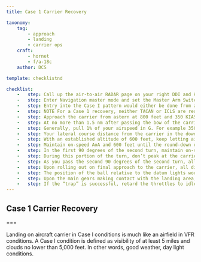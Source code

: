 ```yaml
---
title: Case 1 Carrier Recovery 

taxonomy:
    tag:
        - approach
        - landing
        - carrier ops
    craft:
        - hornet
        - f/a-18c
    author: DCS

template: checklistnd

checklist:
    -   step: Call up the air-to-air RADAR page on your right DDI and HUD repeater on your left DDI. 
    -   step: Enter Navigation master mode and set the Master Arm Switch to SAFE on the |LEFT INSTRUMENT PANEL|. Lower the arrestor hook by pressing [H] and set HUD altitude to radar. 
    -   step: Entry into the Case I pattern would either be done from a port holding pattern (5 nm diameter circle at 1.5 to 5 thousand feet over the carrier) or a direct approach into the upwind leg. In this guide, we will discuss a direct approach. 
    -   step: NOTE For a Case 1 recovery, neither TACAN or ICLS are required. Those will be discussed in Case II and III recoveries. 
    -   step: Approach the carrier from astern at 800 feet and 350 KIAS. Pass starboard of the carrier, and just close enough that you can look down to the left and visually spot the carrier deck to make sure the deck is not foul. 
    -   step: At no more than 1.5 nm after passing the bow of the carrier, initiate a level turn to the left.  
    -   step: Generally, pull 1% of your airspeed in G. For example 350 knots would equal 3.5 G. Roll out on a reciprocal landing heading and an altitude of 600 feet AGL. If your entry speed is above 350 KIAS, you may wish to extend the airbrake until your airspeed decays to 250 KIAS. Once below 150 KIAS, lower the landing gear [G] and extend flaps to FULL [Left Ctrl + F]. 
    -   step: Your lateral course distance from the carrier in the downwind leg should be 1.3 to 1.4 nm. See the TACAN section of the Navigation chapter.
    -   step: With an established altitude of 600 feet, keep letting airspeed fall until around 145 KIAS and carefully increase throttle such that you capture the on-speed AoA as indicated by the E-Bracket on the HUD and the Angle of Attack Indexer lights to the left of the HUD frame.
    -   step: Maintain on-speed AoA and 600 feet until the round-down on the stern of the carrier is visible and forms a straight line. 
    -   step: In the first 90 degrees of the second turn, maintain on-speed AoA and use throttle to adjust your decent rate between 100 and 200 feet per minute with a roll angel of 27 to 30 degrees. A good way to visualize this is to place the velocity vector just below the horizon line on the HUD such that just the vertical post and right “wing” touch the horizon line. 
    -   step: During this portion of the turn, don’t peak at the carrier, instead fly by the instruments. 
    -   step: As you pass the second 90 degrees of the second turn, allow your vertical velocity to increase to 500 feet per minute and visually acquire the carrier and IFLOS.  
    -   step: Upon rolling out on final approach to the carrier, all direction is now dictated by the Improved Fresnel Lens Optical System (IFLOS).
    -   step: The position of the ball relative to the datum lights would indicate the relative position of the aircraft to the desired glidepath. If the ball was above the datum lights (a high ball), the aircraft was above the glidepath; conversely, a low ball indicated the aircraft was below glidepath. When the ball and the datum lights were aligned horizontally, the aircraft was on glidepath.
    -   step: Upon the main gears making contact with the landing area, immediately move the throttles to full power in case the arrestor hook misses the wires. This will allow the aircraft enough power to get airborne again. 
    -   step: If the “trap” is successful, retard the throttles to idle, raise the arrestor hook [H], set flaps to AUTO [F] and taxi out of the landing area.
---
```


## Case 1 Carrier Recovery 

===

Landing on aircraft carrier in Case I conditions is much like an airfield in VFR conditions. A Case I condition is defined as visibility of at least 5 miles and clouds no lower than 5,000 feet. In other words, good weather, day light conditions. 